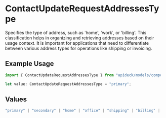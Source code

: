 # ContactUpdateRequestAddressesType

Specifies the type of address, such as 'home', 'work', or 'billing'. This classification helps in organizing and retrieving addresses based on their usage context. It is important for applications that need to differentiate between various address types for operations like shipping or invoicing.

## Example Usage

```typescript
import { ContactUpdateRequestAddressesType } from "apideck/models/components";

let value: ContactUpdateRequestAddressesType = "primary";
```

## Values

```typescript
"primary" | "secondary" | "home" | "office" | "shipping" | "billing" | "other"
```